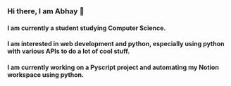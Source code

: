 ### Hi there, I am Abhay 👋

#### I am currently a student studying Computer Science.
#### I am interested in web development and python, especially using python with various APIs to do a lot of cool stuff.
#### I am currently working on a Pyscript project and automating my Notion workspace using python.

<!--
**AbhayKejriwal/AbhayKejriwal** is a ✨ _special_ ✨ repository because its `README.md` (this file) appears on your GitHub profile.

Here are some ideas to get you started:

- 🔭 I’m currently working on ...
- 🌱 I’m currently learning ...
- 👯 I’m looking to collaborate on ...
- 🤔 I’m looking for help with ...
- 💬 Ask me about ...
- 📫 How to reach me: ...
- 😄 Pronouns: ...
- ⚡ Fun fact: ...
-->
